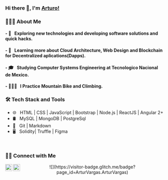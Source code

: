 ### Hi there 👋, I'm [Arturo!](https://arthurdev.netlify.app/)

<h3> 👨🏻‍💻 About Me </h3>

#### - 🤔 &nbsp; Exploring new technologies and developing software solutions and quick hacks.
#### - 🌱 &nbsp; Learning more about Cloud Architecture, Web Design and Blockchain for Decentralized aplications(Dapps).
#### - 🎓 &nbsp; Studying Computer Systems Engineering at Tecnologico Nacional de Mexico.
#### - 🚴🏼‍♂️ &nbsp; I Practice Mountain Bike and Climbing.

<h3>🛠 Tech Stack and Tools</h3>

- 🌐 &nbsp; HTML | CSS | JavaScript | Bootstrap | Node.js | ReactJS | Angular 2+
- 🛢 &nbsp; MySQL | MongoDB | PostgreSql
- 🔧 &nbsp; Git | Markdown
- 🖥 &nbsp; Solidity| Truffle | Figma

<br/>


<h3> 🤝🏻 Connect with Me </h3>

<p align="center">
<a href="https://mx.linkedin.com/in/arturocastanonvargas/">
  <img align="left" alt="Linkedin" width="22px" src="https://cdn.jsdelivr.net/npm/simple-icons@v3/icons/linkedin.svg" />
</a>
<a href="https://t.me/ArthurDev20">
  <img align="left" alt="Telegram" width="22px" src="https://cdn.jsdelivr.net/npm/simple-icons@v3/icons/telegram.svg" />
</a>
![](https://visitor-badge.glitch.me/badge?page_id=ArturVargas.ArturVargas)
</p>

